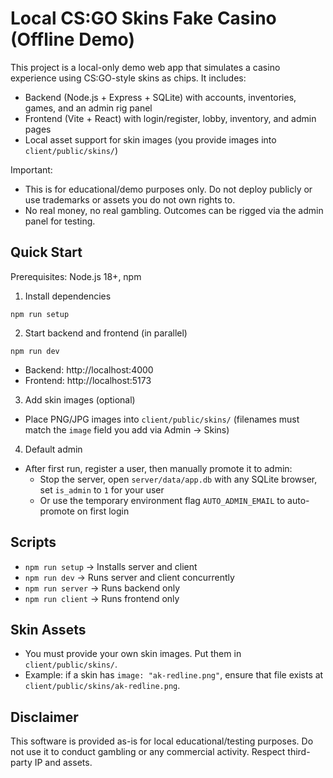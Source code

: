 # Local CS:GO Skins Fake Casino (Offline Demo)

This project is a local-only demo web app that simulates a casino experience using CS:GO-style skins as chips. It includes:

- Backend (Node.js + Express + SQLite) with accounts, inventories, games, and an admin rig panel
- Frontend (Vite + React) with login/register, lobby, inventory, and admin pages
- Local asset support for skin images (you provide images into `client/public/skins/`)

Important:
- This is for educational/demo purposes only. Do not deploy publicly or use trademarks or assets you do not own rights to.
- No real money, no real gambling. Outcomes can be rigged via the admin panel for testing.

## Quick Start

Prerequisites: Node.js 18+, npm

1) Install dependencies

```
npm run setup
```

2) Start backend and frontend (in parallel)

```
npm run dev
```

- Backend: http://localhost:4000
- Frontend: http://localhost:5173

3) Add skin images (optional)
- Place PNG/JPG images into `client/public/skins/` (filenames must match the `image` field you add via Admin → Skins)

4) Default admin
- After first run, register a user, then manually promote it to admin:
  - Stop the server, open `server/data/app.db` with any SQLite browser, set `is_admin` to `1` for your user
  - Or use the temporary environment flag `AUTO_ADMIN_EMAIL` to auto-promote on first login

## Scripts

- `npm run setup` → Installs server and client
- `npm run dev` → Runs server and client concurrently
- `npm run server` → Runs backend only
- `npm run client` → Runs frontend only

## Skin Assets

- You must provide your own skin images. Put them in `client/public/skins/`.
- Example: if a skin has `image: "ak-redline.png"`, ensure that file exists at `client/public/skins/ak-redline.png`.

## Disclaimer
This software is provided as-is for local educational/testing purposes. Do not use it to conduct gambling or any commercial activity. Respect third-party IP and assets. 